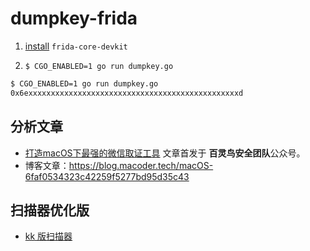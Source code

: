 # dumpkey-frida

1. [install](https://github.com/frida/frida-go#installation) `frida-core-devkit`

2. `$ CGO_ENABLED=1 go run dumpkey.go`

```bash
$ CGO_ENABLED=1 go run dumpkey.go
0x6exxxxxxxxxxxxxxxxxxxxxxxxxxxxxxxxxxxxxxxxxxxxxxxd
```

## 分析文章

- [打造macOS下最强的微信取证工具](https://mp.weixin.qq.com/s/dC8489jQ3jEC1AUrCBE6pw) 文章首发于 **百灵鸟安全团队**公众号。
- 博客文章：https://blog.macoder.tech/macOS-6faf0534323c42259f5277bd95d35c43

## 扫描器优化版
- [kk 版扫描器](https://github.com/kekeimiku/dumpkey)
